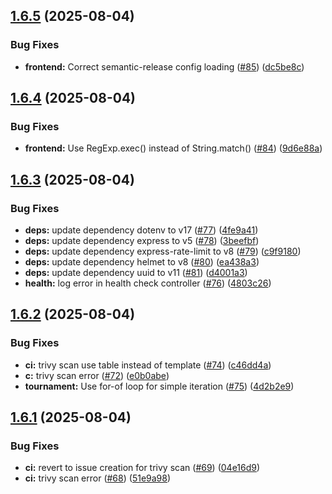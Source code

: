 ## [1.6.5](https://github.com/homa8511/turnier-app/compare/v1.6.4...v1.6.5) (2025-08-04)


### Bug Fixes

* **frontend:** Correct semantic-release config loading ([#85](https://github.com/homa8511/turnier-app/issues/85)) ([dc5be8c](https://github.com/homa8511/turnier-app/commit/dc5be8c57ff5e74124ad09e07000d138108d0285))

## [1.6.4](https://github.com/homa8511/turnier-app/compare/v1.6.3...v1.6.4) (2025-08-04)


### Bug Fixes

* **frontend:** Use RegExp.exec() instead of String.match() ([#84](https://github.com/homa8511/turnier-app/issues/84)) ([9d6e88a](https://github.com/homa8511/turnier-app/commit/9d6e88a6f95aaebbf07745c005bc50421aa5efe3))

## [1.6.3](https://github.com/homa8511/turnier-app/compare/v1.6.2...v1.6.3) (2025-08-04)


### Bug Fixes

* **deps:** update dependency dotenv to v17 ([#77](https://github.com/homa8511/turnier-app/issues/77)) ([4fe9a41](https://github.com/homa8511/turnier-app/commit/4fe9a415e698ed49b0882f52a7a66b84a3b37c63))
* **deps:** update dependency express to v5 ([#78](https://github.com/homa8511/turnier-app/issues/78)) ([3beefbf](https://github.com/homa8511/turnier-app/commit/3beefbf933432de719501ff587c20af32ab784d2))
* **deps:** update dependency express-rate-limit to v8 ([#79](https://github.com/homa8511/turnier-app/issues/79)) ([c9f9180](https://github.com/homa8511/turnier-app/commit/c9f9180aeb55523c5a5ef7080515925523394424))
* **deps:** update dependency helmet to v8 ([#80](https://github.com/homa8511/turnier-app/issues/80)) ([ea438a3](https://github.com/homa8511/turnier-app/commit/ea438a364cddeffbf4c99c70ce9eff6c0673369f))
* **deps:** update dependency uuid to v11 ([#81](https://github.com/homa8511/turnier-app/issues/81)) ([d4001a3](https://github.com/homa8511/turnier-app/commit/d4001a3ba22aaab6a2035174b1b84ba77e5f3afe))
* **health:** log error in health check controller ([#76](https://github.com/homa8511/turnier-app/issues/76)) ([4803c26](https://github.com/homa8511/turnier-app/commit/4803c261aeff5e04df991f95905182bbccf07277))

## [1.6.2](https://github.com/homa8511/turnier-app/compare/v1.6.1...v1.6.2) (2025-08-04)


### Bug Fixes

* **ci:** trivy scan use table instead of template ([#74](https://github.com/homa8511/turnier-app/issues/74)) ([c46dd4a](https://github.com/homa8511/turnier-app/commit/c46dd4a1876c8dc72053b6e86426eae6072c9c39))
* **c:** trivy scan error ([#72](https://github.com/homa8511/turnier-app/issues/72)) ([e0b0abe](https://github.com/homa8511/turnier-app/commit/e0b0abed427cb6ed4400c51959c84d7cbb5e7a81))
* **tournament:** Use for-of loop for simple iteration ([#75](https://github.com/homa8511/turnier-app/issues/75)) ([4d2b2e9](https://github.com/homa8511/turnier-app/commit/4d2b2e9114e37627ae98633f3d0af2fd5d367b9b))

## [1.6.1](https://github.com/homa8511/turnier-app/compare/v1.6.0...v1.6.1) (2025-08-04)


### Bug Fixes

* **ci:** revert to issue creation for trivy scan ([#69](https://github.com/homa8511/turnier-app/issues/69)) ([04e16d9](https://github.com/homa8511/turnier-app/commit/04e16d92364b9b94034dc4c2c4428b8afc0661bf))
* **ci:** trivy scan error ([#68](https://github.com/homa8511/turnier-app/issues/68)) ([51e9a98](https://github.com/homa8511/turnier-app/commit/51e9a98d903e6d52ed8395471385eb00a75ca3a9))
